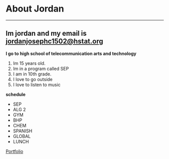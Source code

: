
# About Jordan
___
## Im jordan and my email is jordanjosephc1502@hstat.org

**I go to high school of telecommunication arts and technology**

1. Im 15 years old.
2. Im in a program called SEP
3. I am in 10th grade.
4. I love to go outside
5. I love to listen to music

**schedule**

- SEP
- ALG 2
- GYM
- BHP
- CHEM
- SPANISH
- GLOBAL
- LUNCH



[Portfolio](https://github.com/jordanjosephc1502)

